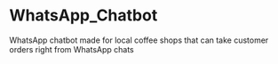 # WhatsApp_Chatbot
WhatsApp chatbot made for local coffee shops that can take customer orders right from WhatsApp chats
